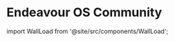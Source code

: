 # Endeavour OS Community
import WallLoad from '@site/src/components/WallLoad';

<WallLoad api="https://raw.githubusercontent.com/AloneER0/DistroWallpapers/main/EndeavourOS-Community/EndeavourOS-Community"/>
